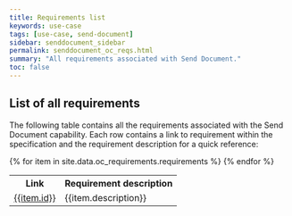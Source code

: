 ```yaml
---
title: Requirements list
keywords: use-case
tags: [use-case, send-document]
sidebar: senddocument_sidebar
permalink: senddocument_oc_reqs.html
summary: "All requirements associated with Send Document."
toc: false
---
```


## List of all requirements ##

The following table contains all the requirements associated with the Send Document capability. Each row contains a link to requirement within the specification and the requirement description for a quick reference:


<table class="requirement-box">
<tr>
	<th>Link</th>
	<th>Requirement description</th>
</tr>	
  {% for item in site.data.oc_requirements.requirements %}
  <tr>
    <td><a href="{{item.page}}#{{item.id}}">{{item.id}}</a></td>
    <td>{{item.description}}</td>
  </tr>
  {% endfor %}
</table>



